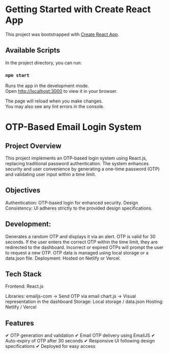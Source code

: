 # Getting Started with Create React App

This project was bootstrapped with [Create React App](https://github.com/facebook/create-react-app).

## Available Scripts

In the project directory, you can run:

### `npm start`

Runs the app in the development mode.\
Open [http://localhost:3000](http://localhost:3000) to view it in your browser.

The page will reload when you make changes.\
You may also see any lint errors in the console.


# OTP-Based Email Login System

## Project Overview
This project implements an OTP-based login system using React.js, replacing traditional password authentication. The system enhances security and user convenience by generating a one-time password (OTP) and validating user input within a time limit.

## Objectives
Authentication: OTP-based login for enhanced security.
Design Consistency: UI adheres strictly to the provided design specifications.

## Development:
Generates a random OTP and displays it via an alert.
OTP is valid for 30 seconds.
If the user enters the correct OTP within the time limit, they are redirected to the dashboard.
Incorrect or expired OTPs will prompt the user to request a new OTP.
OTP data is managed using local storage or a data.json file.
Deployment: Hosted on Netlify or Vercel.

## Tech Stack
Frontend: React.js

Libraries:
  emailjs-com → Send OTP via email
  chart.js → Visual representation in the dashboard
Storage: Local storage / data.json
Hosting: Netlify / Vercel

## Features
✔ OTP generation and validation
✔ Email OTP delivery using EmailJS
✔ Auto-expiry of OTP after 30 seconds
✔ Responsive UI following design specifications
✔ Deployed for easy access
